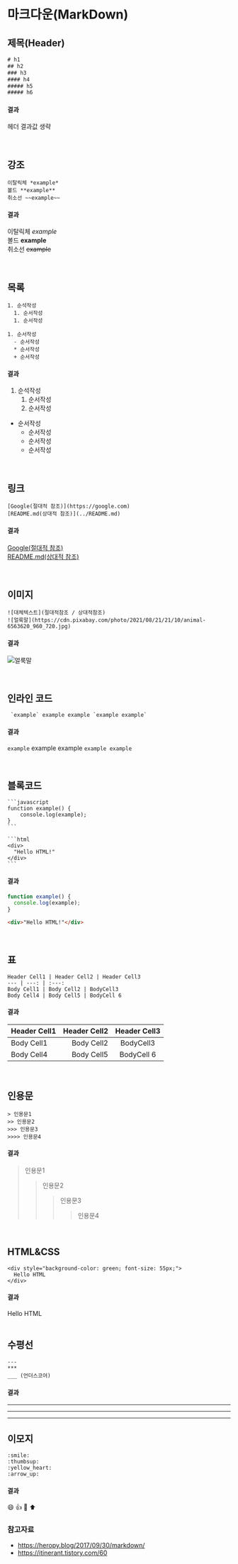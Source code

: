 # 마크다운(MarkDown)

## 제목(Header)

```HTML
# h1
## h2
### h3
#### h4
##### h5
##### h6
```

#### 결과

헤더 결과값 생략

<br>

## 강조

```
이탈릭체 *example*
볼드 **example**
취소선 ~~example~~
```

#### 결과

이탈릭체 _example_ <br />
볼드 **example** <br />
취소선 ~~example~~ <br />

<br>

## 목록

```
1. 순석작성
  1. 순서작성
  1. 순서작성

1. 순서작성
  - 순서작성
  * 순서작성
  + 순서작성
```

#### 결과

1. 순석작성
   1. 순서작성
   1. 순서작성

- 순서작성
  - 순서작성
  * 순서작성
  - 순서작성

<br>

## 링크

```
[Google(절대적 참조)](https://google.com)
[README.md(상대적 참조)](../README.md)
```

#### 결과

[Google(절대적 참조)](https://google.com) <br />
[README.md(상대적 참조)](../README.md)

<br>

## 이미지

```
![대체텍스트](절대적참조 / 상대적참조)
![얼룩말](https://cdn.pixabay.com/photo/2021/08/21/21/10/animal-6563620_960_720.jpg)
```

#### 결과

![얼룩말](https://cdn.pixabay.com/photo/2021/08/21/21/10/animal-6563620_960_720.jpg)

<br>

## 인라인 코드

```
 `example` example example `example example`
```

#### 결과

`example` example example `example example`

<br>

## 블록코드

````
```javascript
function example() {
    console.log(example);
}
```

```html
<div>
  "Hello HTML!"
</div>
```
````

#### 결과

```javascript
function example() {
  console.log(example);
}
```

```html
<div>"Hello HTML!"</div>
```

<br>

## 표

```
Header Cell1 | Header Cell2 | Header Cell3
--- | ---: | :---:
Body Cell1 | Body Cell2 | BodyCell3
Body Cell4 | Body Cell5 | BodyCell 6
```

#### 결과

| Header Cell1 | Header Cell2 | Header Cell3 |
| ------------ | -----------: | :----------: |
| Body Cell1   |   Body Cell2 |  BodyCell3   |
| Body Cell4   |   Body Cell5 |  BodyCell 6  |

<br>

## 인용문

```
> 인용문1
>> 인용문2
>>> 인용문3
>>>> 인용문4

```

#### 결과

> 인용문1
>
> > 인용문2
> >
> > > 인용문3
> > >
> > > > 인용문4

<br>

## HTML&CSS

```
<div style="background-color: green; font-size: 55px;">
  Hello HTML
</div>
```

#### 결과

<div>
  Hello HTML
</div>

<br>

## 수평선

```
---
***
___ (언더스코어)
```

#### 결과

---

---

---

## 이모지

```
:smile:
:thumbsup:
:yellow_heart:
:arrow_up:
```

#### 결과

:smile:
:thumbsup:
:yellow_heart:
:arrow_up:

### 참고자료

- https://heropy.blog/2017/09/30/markdown/
- https://itinerant.tistory.com/60
